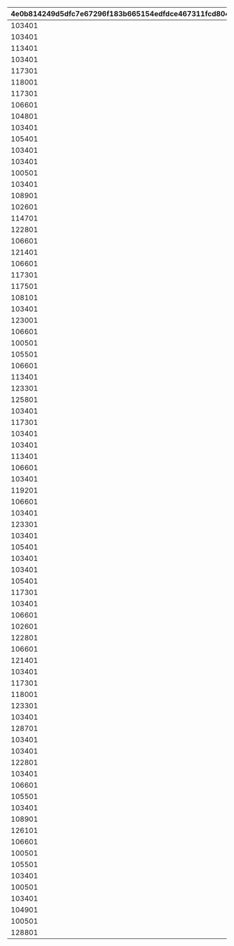|4e0b814249d5dfc7e67296f183b665154edfdce467311fcd804bf8095b28f364|df730cd005c46fad402492892153e437e5eb55da84cb65d292998463ef9eb3a0|dd553fa00b31c2d65e159768a6d33b48f924441b5979091d401d6c609aa8d3fb|a2d008eef0c14e3f48771ff4149e141a211b3e967cd3fb913ca1e9e26abc1ccd|1fec8ff2596259bfec134ca200a6ee58a538d9ce52bf960c82969df4689c4b32|76664b65b9c9f9ed97356f2d8b22e2fdde3e395264ee8af9834ee505e980e67c|c6e115e78ca93a491d7657388312d647030e88b5064c0e125922373b6023ae1a|a2e8e80c1b50a447e4b29505ade94632eadc0fff48178992eac998c5f044b3ff|1ef5c9148148130375539b83b0eb4dc27463b231de0a1148d957d345705c9429|e7e6ad9fecd9c808097dafbcb83e23a79fcfd8d6c599bbbc9b59e248812288ee|a74d197d65e5d82c8736ab1433c788c01c7d0b772291d9d873148afeb983f2cb|1dfbb23d378d5fa50d2306e050938cf347ead35d4923ca42f68dd52dc6818789|f8ee355a5df0dea47d6da477f4715c5df03b344b22070c248ecac18d0a529d40|202d3e5b0213c11f3869f2fa2b7313eb864e0e8f229bd6a65a1056dabde8f052|b7b4be42951afdb4216106b0189315618f9a0c5874fad958ba137fdc294817db|3c7cf4fe92c77cd36437312ac85544375762801f3f57e9d261af2e50ee62f7e6|147d7e67b4c78e505e9d2958ba1f84350caf5da3c2c55cbbbdcdc1172f75b4a9|347d25e36eafe9bbd7a6a1a59297883eb8e2395f6f913637853a831e02e8bb25|fc756f0aa0140fd299865ed9075d3a0750150e1d6d3e6ce51da275d81f4063ee|
| --- | --- | --- | --- | --- | --- | --- | --- | --- | --- | --- | --- | --- | --- | --- | --- | --- | --- | --- |
|103401|6|100003|0|1|6|1001|100701|112201|105501|123001|100111|6|90|1|100701|-100|6|6|
|103401|6|100003|0|1|6|1001|106601|105101|100901|123001|100112|6|90|2|103401|-100|6|6|
|113401|6|100003|0|1|6|1001|112701|106901|110301|101801|100113|6|90|3|110301|-100|6|6|
|103401|4|100003|0|2|4|1001|102901|123001|117301|100201|100121|5|90|1|100201|-100|4|4|
|117301|4|100003|0|2|4|1001|104801|110301|105101|104001|100122|4|90|2|104001|-100|4|4|
|118001|4|100003|0|2|4|1001|101401|100801|118501|111001|100123|4|90|3|101401|-100|5|4|
|117301|1|100003|0|3|1|1001|100701|123001|112201|100801|100131|3|90|1|112201|-100|2|2|
|106601|1|100003|0|3|2|1001|100501|105501|103401|112201|100132|1|90|2|105501|-100|1|2|
|104801|1|100003|0|3|3|1001|105401|110301|113401|124501|100133|2|90|3|124501|-100|2|1|
|103401|6|100003|0|1|6|1002|106601|105001|117301|111401|100211|6|90|1|111401|-100|6|6|
|105401|6|100003|0|1|6|1002|105201|123001|113401|100801|100212|6|90|2|113401|-100|6|6|
|103401|6|100003|0|1|6|1002|100501|123001|105501|107701|100213|6|90|3|105501|-100|6|6|
|103401|4|100003|0|2|4|1002|122801|100901|124101|119001|100221|4|90|1|122801|-100|5|4|
|100501|4|100003|0|2|5|1002|105201|121101|103401|123001|100222|4|90|2|100501|-100|4|4|
|103401|4|100003|0|2|5|1002|100701|123001|105501|118501|100223|5|90|3|118501|-100|4|4|
|108901|1|100003|0|3|3|1002|105201|102601|103401|123001|100231|1|90|1|108901|-100|1|2|
|102601|1|100003|0|3|3|1002|104801|112201|113401|123001|100232|2|90|2|104801|-100|2|1|
|114701|1|100003|0|3|7|1002|100701|110301|100501|106001|100233|2|90|3|106001|-100|1|2|
|122801|6|100003|0|1|6|1003|102901|123001|103401|125101|100311|6|90|1|102901|-100|6|6|
|106601|6|100003|0|1|6|1003|105401|110301|180301|111001|100312|6|90|2|180301|-100|6|6|
|121401|6|100003|0|1|6|1003|101401|118001|123001|118501|100313|6|90|3|121401|-100|6|6|
|106601|4|100003|0|2|5|1003|114701|110301|103401|123001|100321|4|90|1|114701|-100|4|4|
|117301|4|100003|0|2|4|1003|100701|106901|110301|180201|100322|5|90|2|106901|-100|4|4|
|117501|4|100003|0|2|5|1003|103401|113401|105101|124501|100323|4|90|3|124501|-100|4|4|
|108101|1|100003|0|3|3|1003|103401|102601|117301|123001|100331|1|90|1|108101|-100|2|8|
|103401|1|100003|0|3|8|1003|100701|123501|112701|108201|100332|2|90|2|108201|-100|2|1|
|123001|1|100003|0|3|8|1003|101401|100801|101001|108301|100333|1|90|3|108301|-100|1|3|
|106601|6|100003|0|1|6|1004|114701|100901|103401|110301|100411|6|90|1|106601|-100|6|6|
|100501|6|100003|0|1|6|1004|180401|103401|105401|106901|100412|6|90|2|180401|-100|6|6|
|105501|6|100003|0|1|6|1004|103401|123001|101401|100801|100413|6|90|3|100801|-100|6|6|
|106601|4|100003|0|2|4|1004|105401|110301|180301|118001|100421|4|90|1|105401|-100|4|4|
|113401|4|100003|0|2|4|1004|105301|124501|110301|101801|100422|5|90|2|101801|-100|4|4|
|123301|4|100003|0|2|5|1004|105201|105501|103401|123001|100423|4|90|3|123301|-100|4|4|
|125801|3|100003|0|3|8|1004|126001|110301|126101|108301|100431|2|90|1|126101|-100|3|3|
|103401|7|100003|0|3|8|1004|103301|123001|121101|108301|100432|3|90|2|103301|-100|2|1|
|117301|7|100003|0|3|7|1004|105801|123001|180501|106001|100433|3|90|3|105801|-100|2|2|
|103401|6|100003|0|1|6|1005|100701|112201|105501|123001|100511|6|90|1|105501|-100|6|6|
|103401|6|100003|0|1|6|1005|106601|105101|100901|123001|100512|6|90|2|100901|-100|6|6|
|113401|6|100003|0|1|6|1005|112701|106901|110301|101801|100513|6|90|3|112701|-100|6|6|
|106601|4|100003|0|2|4|1005|114701|123801|100101|110301|100521|4|90|1|100101|-100|4|4|
|103401|4|100003|0|2|4|1005|105201|102601|105501|112201|100522|4|90|2|102601|-100|4|4|
|119201|4|100003|0|2|4|1005|105401|110301|105501|121401|100523|4|90|3|119201|-100|4|4|
|106601|1|100003|0|3|8|1005|105201|107701|103401|108301|100531|8|90|1|106601|-100|1|1|
|103401|3|100003|0|3|8|1005|127901|123001|126101|108301|100532|3|90|2|127901|-100|3|1|
|123301|7|100003|0|3|8|1005|105801|123001|102601|108401|100533|3|90|3|108401|-100|1|2|
|103401|6|100003|0|1|6|1006|106601|105001|117301|111401|100611|6|90|1|111401|-100|6|6|
|105401|6|100003|0|1|6|1006|105201|123001|113401|100801|100612|6|90|2|113401|-100|6|6|
|103401|6|100003|0|1|6|1006|100501|123001|105501|107701|100613|6|90|3|107701|-100|6|6|
|103401|4|100003|0|2|4|1006|106601|105001|112201|111401|100621|4|90|1|112201|-100|4|4|
|105401|4|100003|0|2|5|1006|102901|105501|105301|123001|100622|4|90|2|123001|-100|4|4|
|117301|4|100003|0|2|5|1006|100701|112201|101401|123001|100623|4|90|3|117301|-100|4|4|
|103401|3|100003|0|3|8|1006|128301|106001|105501|108301|100631|7|90|1|128301|-100|1|1|
|106601|1|100003|0|3|8|1006|106501|123001|123301|108301|100632|3|90|2|106501|-100|2|1|
|102601|8|100003|0|3|8|1006|109001|123001|110301|107701|100633|3|90|3|109001|-100|2|1|
|122801|6|100003|1001|1|6|1007|102901|123001|103401|125101|100711|6|90|1|125101|-100|6|6|
|106601|6|100003|1001|1|6|1007|105401|110301|180301|111001|100712|6|90|2|111001|-100|6|6|
|121401|6|100003|1001|1|6|1007|101401|118001|123001|118501|100713|6|90|3|118001|-100|6|6|
|103401|4|100003|1001|2|4|1007|102901|123001|117301|100201|100721|5|90|1|100201|-100|4|4|
|117301|4|100003|1001|2|4|1007|104801|110301|105101|104001|100722|4|90|2|105101|-100|4|4|
|118001|4|100003|1001|2|4|1007|101401|100801|118501|111001|100723|4|90|3|100801|-100|4|4|
|123301|3|100003|1001|3|3|1007|128801|123001|102601|118501|100731|3|90|1|128801|-100|1|2|
|103401|1|100003|1001|3|8|1007|104501|128901|105501|108301|100732|3|90|2|128901|-100|1|1|
|128701|3|100003|1001|3|8|1007|128301|123001|117301|108301|100733|3|90|3|128701|-100|2|3|
|103401|6|100003|1002|1|6|1008|100701|112201|105501|123001|100811|6|90|1|100701|-100|6|6|
|103401|6|100003|1002|1|6|1008|106601|105001|117301|111401|100812|6|90|2|111401|-100|6|6|
|122801|6|100003|1002|1|6|1008|102901|123001|103401|125101|100813|6|90|3|102901|-100|6|6|
|103401|4|100003|1002|2|4|1008|104601|101201|110301|111401|100821|4|90|1|110301|-100|4|4|
|106601|4|100003|1002|2|5|1008|105201|106901|113401|123001|100822|5|90|2|106601|-100|4|4|
|105501|4|100003|1002|2|4|1008|103401|123001|101401|100801|100823|5|90|3|123001|-100|4|4|
|103401|1|100003|1002|3|8|1008|108901|108801|112201|108301|100831|1|90|1|108801|-100|2|1|
|108901|1|100003|1002|3|3|1008|100701|107701|126101|129001|100832|8|90|2|129001|-100|3|1|
|126101|1|100003|1002|3|1|1008|103401|123001|101401|100201|100833|3|90|3|100201|-100|1|3|
|106601|6|100003|1003|1|6|1009|114701|100901|103401|110301|100911|6|90|1|100901|-100|6|6|
|100501|6|100003|1003|1|6|1009|180401|103401|105401|106901|100912|6|90|2|106901|-100|6|6|
|105501|6|100003|1003|1|6|1009|103401|123001|101401|100801|100913|6|90|3|101401|-100|6|6|
|103401|4|100003|1003|2|4|1009|122801|100901|124101|119001|100921|4|90|1|122801|-100|4|4|
|100501|4|100003|1003|2|5|1009|105201|121101|103401|123001|100922|4|90|2|100501|-100|4|4|
|103401|4|100003|1003|2|5|1009|100701|123001|105501|118501|100923|5|90|3|103401|-100|4|4|
|104901|2|100003|1003|3|8|1009|120001|101601|103401|108301|100931|7|90|1|120001|-100|1|7|
|100501|1|100003|1003|3|3|1009|108901|112201|101801|129001|100932|2|90|2|112201|-100|1|1|
|128801|1|100003|1003|3|3|1009|100701|123001|126101|129001|100933|3|90|3|123001|-100|3|3|